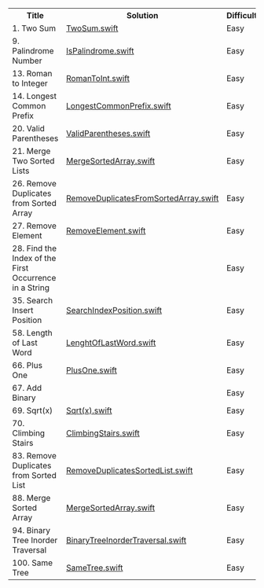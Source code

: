 <table>
  <tr>
    <th>Title</th>
    <th>Solution</th>
    <th>Difficulty</th>
  </tr>
  <tr>
    <td>1. Two Sum</td>
    <td><a href="Easy/TwoSum.swift">TwoSum.swift</a></td>
    <td>Easy</td>
  </tr>
  <tr>
    <td>9. Palindrome Number</td>
    <td><a href="DSA/LeetCode/Easy/IsPalindrome.swift">IsPalindrome.swift</a></td>
    <td>Easy</td>
  </tr>
  <tr>
    <td>13. Roman to Integer</td>
    <td><a href="DSA/LeetCode/Easy/RomanToInt.swift">RomanToInt.swift</a></td>
    <td>Easy</td>
  </tr>
    <tr>
    <td>14. Longest Common Prefix</td>
    <td><a href="DSA/LeetCode/Easy/LongestCommonPrefix.swift">LongestCommonPrefix.swift</a></td>
    <td>Easy</td>
  </tr>
  <tr>
    <td>20. Valid Parentheses</td>
    <td><a href="DSA/LeetCode/Easy/ValidParentheses.swift">ValidParentheses.swift</a></td>
    <td>Easy</td>
  </tr>
  <tr>
    <td>21. Merge Two Sorted Lists</td>
    <td><a href="DSA/LeetCode/Easy/MergeSortedArray.swift">MergeSortedArray.swift</a></td>
    <td>Easy</td>
  </tr>
  <tr>
    <td>26. Remove Duplicates from Sorted Array</td>
    <td><a href="DSA/LeetCode/Easy/RemoveDuplicatesFromSortedArray.swift">RemoveDuplicatesFromSortedArray.swift</a></td>
    <td>Easy</td>
  </tr>  
  <tr>
    <td>27. Remove Element</td>
    <td><a href="DSA/LeetCode/Easy/RemoveElement.swift">RemoveElement.swift</a></td>
    <td>Easy</td>
  </tr> 
  <tr>
    <td>28. Find the Index of the First Occurrence in a String</td>
    <td></td>
    <td>Easy</td>
  </tr> 
  <tr>
    <td>35. Search Insert Position</td>
    <td><a href="DSA/LeetCode/Easy/SearchIndexPosition.swift">SearchIndexPosition.swift</a></td>
    <td>Easy</td>
  </tr> 
  <tr>
    <td>58. Length of Last Word</td>
    <td><a href="DSA/LeetCode/Easy/LenghtOfLastWord.swift">LenghtOfLastWord.swift</a></td>
    <td>Easy</td>
  </tr> 
  <tr>
    <td>66. Plus One</td>
    <td><a href="DSA/LeetCode/Easy/PlusOne.swift">PlusOne.swift</a></td>
    <td>Easy</td>
  </tr> 
  <tr>
    <td>67. Add Binary</td>
    <td></td>
    <td>Easy</td>
  </tr> 
  <tr>
    <td>69. Sqrt(x)</td>
    <td><a href="DSA/LeetCode/Easy/Sqrt(x).swift">Sqrt(x).swift</a></td>
    <td>Easy</td>
  </tr> 
  <tr>
    <td>70. Climbing Stairs</td>
    <td><a href="DSA/LeetCode/Easy/ClimbingStairs.swift">ClimbingStairs.swift</a></td>
    <td>Easy</td>
  </tr> 
  <tr>
    <td>83. Remove Duplicates from Sorted List</td>
    <td><a href="DSA/LeetCode/Easy/Linked Lists/RemoveDuplicatesSortedList.swift">RemoveDuplicatesSortedList.swift</a></td>
    <td>Easy</td>
  </tr> 
  <tr>
    <td>88. Merge Sorted Array</td>
    <td><a href="DSA/LeetCode/Easy/MergeSortedArray.swift">MergeSortedArray.swift</a></td>
    <td>Easy</td>
  </tr> 
  <tr>
    <td>94. Binary Tree Inorder Traversal</td>
    <td><a href="DSA/LeetCode/Easy/Trees/BinaryTreeInorderTraversal.swift">BinaryTreeInorderTraversal.swift</a></td>
    <td>Easy</td>
  </tr> 
  <tr>
    <td>100. Same Tree</td>
    <td><a href="DSA/LeetCode/Easy/Trees/SameTree.swift">SameTree.swift</a></td>
    <td>Easy</td>
  </tr> 
</table>
